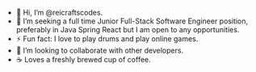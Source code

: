 - 👋 Hi, I’m @reicraftscodes.
- 🌱 I’m seeking a full time Junior Full-Stack Software Engineer position, preferably in Java Spring React but I am open to any opportunities. 
- ⚡ Fun fact: I love to play drums and play online games.
- 💞️ I’m looking to collaborate with other developers.
- ☕️ Loves a freshly brewed cup of coffee.

<!---
reicraftscodes/reicraftscodes is a ✨ special ✨ repository because its `README.md` (this file) appears on your GitHub profile.
You can click the Preview link to take a look at your changes.
--->
